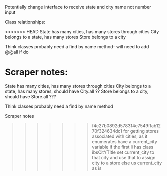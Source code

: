 Potentially change interface to receive state and city name not number input

Class relationships:

<<<<<<< HEAD
  State has many cities, has many stores through cities
   City belongs to a state, has many stores
   Store belongs to a city

   Think classes probably need a find by name method- will need to add @@all if do

 Scraper notes:
=======
State has many cities, has many stores through cities
 City belongs to a state, has many stores, should have City.all ??
 Store belongs to a city, should have Store.all ???

 Think classes probably need a find by name method

 Scraper notes
>>>>>>> f4c27b0892d578314e7549ffab1270f324634dc1
  for getting stores associated with cities,
  as it enumerates have a current_city variable
  if the first li has class ibsCitYTitle set current_city to that city and use that to assign city to a store
  else us current_city as is
